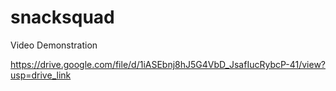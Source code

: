 # snacksquad
Video Demonstration

https://drive.google.com/file/d/1iASEbnj8hJ5G4VbD_JsafIucRybcP-41/view?usp=drive_link


